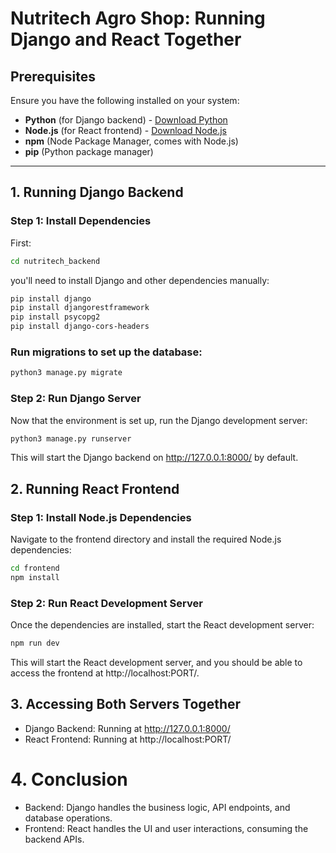 


# Nutritech Agro Shop: Running Django and React Together
## Prerequisites
Ensure you have the following installed on your system:

- **Python** (for Django backend) - [Download Python](https://www.python.org/downloads/)
- **Node.js** (for React frontend) - [Download Node.js](https://nodejs.org/)
- **npm** (Node Package Manager, comes with Node.js)
- **pip** (Python package manager)
---

## 1. Running Django Backend
### Step 1: Install Dependencies
First:

```bash
cd nutritech_backend
```
you'll need to install Django and other dependencies manually:

```bash
pip install django
pip install djangorestframework 
pip install psycopg2  
pip install django-cors-headers  
```

### Run migrations to set up the database:

```bash
python3 manage.py migrate
```
### Step 2: Run Django Server
Now that the environment is set up, run the Django development server:

```bash
python3 manage.py runserver
```
This will start the Django backend on http://127.0.0.1:8000/ by default.

## 2. Running React Frontend
### Step 1: Install Node.js Dependencies
Navigate to the frontend directory and install the required Node.js dependencies:

```bash
cd frontend
npm install
```
### Step 2: Run React Development Server
Once the dependencies are installed, start the React development server:

```bash
npm run dev
```
This will start the React development server, and you should be able to access the frontend at http://localhost:PORT/.

## 3. Accessing Both Servers Together
- Django Backend: Running at http://127.0.0.1:8000/
- React Frontend: Running at http://localhost:PORT/


# 4. Conclusion
- Backend: Django handles the business logic, API endpoints, and database operations.
- Frontend: React handles the UI and user interactions, consuming the backend APIs.
